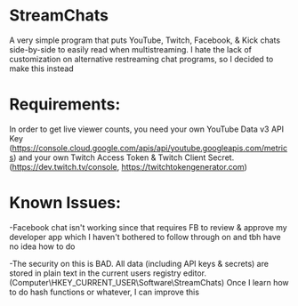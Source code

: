 # StreamChats
A very simple program that puts YouTube, Twitch, Facebook, & Kick chats side-by-side to easily read when multistreaming. I hate the lack of customization on alternative restreaming chat programs, so I decided to make this instead

# Requirements:

In order to get live viewer counts, you need your own YouTube Data v3 API Key (https://console.cloud.google.com/apis/api/youtube.googleapis.com/metrics) and your own Twitch Access Token & Twitch Client Secret. (https://dev.twitch.tv/console, https://twitchtokengenerator.com)

# Known Issues:

-Facebook chat isn't working since that requires FB to review & approve my developer app which I haven't bothered to follow through on and tbh have no idea how to do

-The security on this is BAD. All data (including API keys & secrets) are stored in plain text in the current users registry editor. (Computer\HKEY_CURRENT_USER\Software\StreamChats) Once I learn how to do hash functions or whatever, I can improve this
